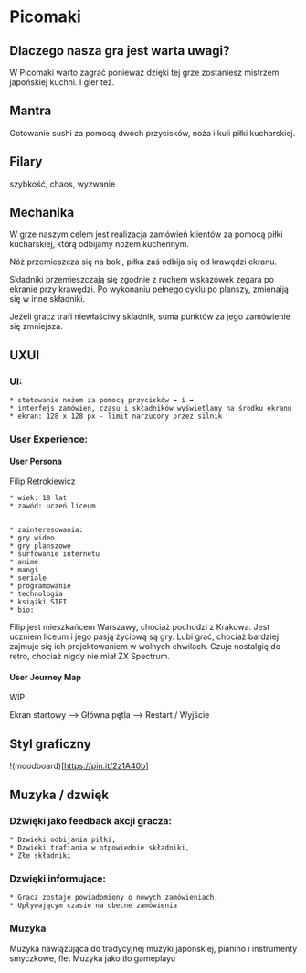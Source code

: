 # Picomaki

## Dlaczego nasza gra jest warta uwagi?

W Picomaki warto zagrać ponieważ dzięki tej grze zostaniesz mistrzem japońskiej kuchni. I gier też.

## Mantra

Gotowanie sushi za pomocą dwóch przycisków, noża i kuli piłki kucharskiej. 

## Filary

szybkość, chaos, wyzwanie

## Mechanika

W grze naszym celem jest realizacja zamówień klientów za pomocą  piłki kucharskiej, którą odbijamy nożem kuchennym.  

Nóż przemieszcza się na boki, piłka zaś odbija się od krawędzi ekranu.

Składniki przemieszczają się zgodnie z ruchem wskazówek zegara po ekranie przy krawędzi. 
Po wykonaniu pełnego cyklu po planszy, zmienaiją się w inne składniki. 

Jeżeli gracz trafi niewłaściwy składnik, suma punktów za jego zamówienie się zmniejsza.

## UXUI

### UI:
    * stetowanie nożem za pomocą przycisków ⬅️ i ➡️
    * interfejs zamówień, czasu i składników wyświetlany na środku ekranu
    * ekran: 128 x 128 px - limit narzucony przez silnik
    
### User Experience:
    
#### User Persona

Filip Retrokiewicz

	* wiek: 18 lat 
	* zawód: uczeń liceum


	* zainteresowania:
	* gry wideo
	* gry planszowe
	* surfowanie internetu
	* anime
	* mangi
	* seriale 
	* programowanie
	* technologia
	* książki SIFI
	* bio:
Filip jest mieszkańcem Warszawy, chociaż pochodzi z Krakowa. Jest uczniem liceum i jego pasją życiową są  gry. Lubi grać, chociaż bardziej zajmuje się ich projektowaniem w wolnych chwilach. Czuje nostalgię do retro, chociaż nigdy nie miał ZX Spectrum.

#### User Journey Map

WIP

Ekran startowy --> Główna pętla --> Restart / Wyjście


## Styl graficzny

!(moodboard)[https://pin.it/2z1A40b]

## Muzyka / dzwięk

### Dźwięki jako feedback akcji gracza:
	* Dzwięki odbijania piłki,
	* Dzwięki trafiania w otpowiednie składniki, 
	* Złe składniki
### Dzwięki informujące:
	* Gracz zostaje powiadomiony o nowych zamówieniach, 
	* Upływającym czasie na obecne zamówienia

### Muzyka
Muzyka nawiązująca do tradycyjnej muzyki japońskiej, pianino i instrumenty smyczkowe, flet
Muzyka jako tło gameplayu





